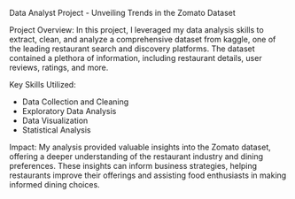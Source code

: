 Data Analyst Project - Unveiling Trends in the Zomato Dataset

Project Overview:
In this project, I leveraged my data analysis skills to extract, clean, and analyze a comprehensive dataset from kaggle, one of the leading restaurant search and discovery platforms. The dataset contained a plethora of information, including restaurant details, user reviews, ratings, and more.


Key Skills Utilized:
- Data Collection and Cleaning
- Exploratory Data Analysis
- Data Visualization
- Statistical Analysis


Impact:
My analysis provided valuable insights into the Zomato dataset, offering a deeper understanding of the restaurant industry and dining preferences. These insights can inform business strategies, helping restaurants improve their offerings and assisting food enthusiasts in making informed dining choices.


